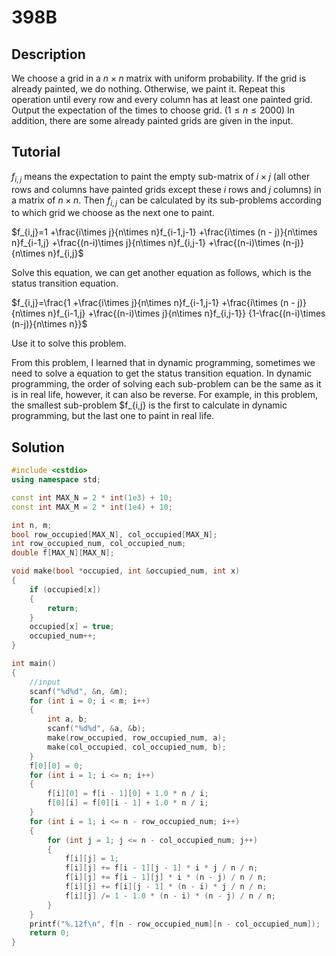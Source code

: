 # 398B

## Description  
We choose a grid in a $n\times n$ matrix with uniform probability.
If the grid is already painted, we do nothing.
Otherwise, we paint it.
Repeat this operation until every row and every column has at least one painted grid.
Output the expectation of the times to choose grid.
($1 \leq n \leq 2000$)
In addition, there are some already painted grids are given in the input.

## Tutorial  
$f_{i,j}$ means the expectation to paint the empty sub-matrix of $i\times j$ 
(all other rows and columns have painted grids except these $i$ rows and $j$ columns)
in a matrix of $n\times n$.
Then $f_{i,j}$ can be calculated by its sub-problems according to which grid we choose as the next one to paint.

$f_{i,j}=1
+\frac{i\times j}{n\times n}f_{i-1,j-1}
+\frac{i\times (n - j)}{n\times n}f_{i-1,j}
+\frac{(n-i)\times j}{n\times n}f_{i,j-1}
+\frac{(n-i)\times (n-j)}{n\times n}f_{i,j}$

Solve this equation, we can get another equation as follows, which is the status transition equation.

$f_{i,j}=\frac{1
+\frac{i\times j}{n\times n}f_{i-1,j-1}
+\frac{i\times (n - j)}{n\times n}f_{i-1,j}
+\frac{(n-i)\times j}{n\times n}f_{i,j-1}}
{1-\frac{(n-i)\times (n-j)}{n\times n}}$

Use it to solve this problem.

From this problem, I learned that in dynamic programming, sometimes we need to solve a equation to get the status transition equation.
In dynamic programming, the order of solving each sub-problem can be the same as it is in real life, however, it can also be reverse.
For example, in this problem, the smallest sub-problem $f_{i,j} is the first to calculate in dynamic programming, but the last one to paint in real life.


## Solution  
```cpp
#include <cstdio>
using namespace std;

const int MAX_N = 2 * int(1e3) + 10;
const int MAX_M = 2 * int(1e4) + 10;

int n, m;
bool row_occupied[MAX_N], col_occupied[MAX_N];
int row_occupied_num, col_occupied_num; 
double f[MAX_N][MAX_N];

void make(bool *occupied, int &occupied_num, int x)
{
	if (occupied[x])
	{
		return;
	}
	occupied[x] = true;
	occupied_num++;
}

int main()
{
	//input
	scanf("%d%d", &n, &m);
	for (int i = 0; i < m; i++)
	{
		int a, b;
		scanf("%d%d", &a, &b);
		make(row_occupied, row_occupied_num, a);
		make(col_occupied, col_occupied_num, b);
	}
	f[0][0] = 0;
	for (int i = 1; i <= n; i++)
	{
		f[i][0] = f[i - 1][0] + 1.0 * n / i;
		f[0][i] = f[0][i - 1] + 1.0 * n / i;
	}
	for (int i = 1; i <= n - row_occupied_num; i++)
	{
		for (int j = 1; j <= n - col_occupied_num; j++)
		{
			f[i][j] = 1;
			f[i][j] += f[i - 1][j - 1] * i * j / n / n;
			f[i][j] += f[i - 1][j] * i * (n - j) / n / n;
			f[i][j] += f[i][j - 1] * (n - i) * j / n / n;
			f[i][j] /= 1 - 1.0 * (n - i) * (n - j) / n / n;
		}
	}
	printf("%.12f\n", f[n - row_occupied_num][n - col_occupied_num]);
	return 0;
}

```

